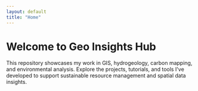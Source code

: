 ```yaml
---
layout: default
title: "Home"
---
```


# Welcome to Geo Insights Hub

This repository showcases my work in GIS, hydrogeology, carbon mapping, and environmental analysis. Explore the projects, tutorials, and tools I've developed to support sustainable resource management and spatial data insights.
